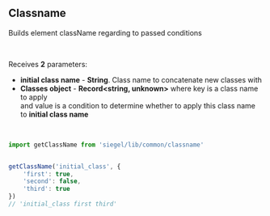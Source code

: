 ## Classname

Builds element className regarding to passed conditions

<br />

Receives **2** parameters:
- **initial class name** - **String**. Class name to concatenate new classes with
- **Classes object** - **Record<string, unknown>** where key is a class name to apply<br />
    and value is a condition to determine whether to apply this class name to **initial class name**

<br />

```js
import getClassName from 'siegel/lib/common/classname'


getClassName('initial_class', {
    'first': true,
    'second': false,
    'third': true
})
// 'initial_class first third'
```